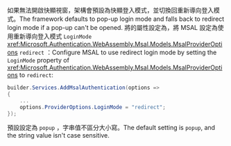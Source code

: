 <span data-ttu-id="1ea1e-101">如果無法開啟快顯視窗，架構會預設為快顯登入模式，並切換回重新導向登入模式。</span><span class="sxs-lookup"><span data-stu-id="1ea1e-101">The framework defaults to pop-up login mode and falls back to redirect login mode if a pop-up can't be opened.</span></span> <span data-ttu-id="1ea1e-102">將的屬性設定為，將 MSAL 設定為使用重新導向登入模式 `LoginMode` <xref:Microsoft.Authentication.WebAssembly.Msal.Models.MsalProviderOptions> `redirect` ：</span><span class="sxs-lookup"><span data-stu-id="1ea1e-102">Configure MSAL to use redirect login mode by setting the `LoginMode` property of <xref:Microsoft.Authentication.WebAssembly.Msal.Models.MsalProviderOptions> to `redirect`:</span></span>

```csharp
builder.Services.AddMsalAuthentication(options =>
{
    ...
    options.ProviderOptions.LoginMode = "redirect";
});
```

<span data-ttu-id="1ea1e-103">預設設定為 `popup` ，字串值不區分大小寫。</span><span class="sxs-lookup"><span data-stu-id="1ea1e-103">The default setting is `popup`, and the string value isn't case sensitive.</span></span>
